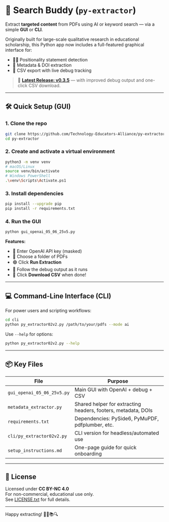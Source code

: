 # 🧠 Search Buddy (`py-extractor`)

Extract **targeted content** from PDFs using AI or keyword search — via a simple **GUI** or **CLI**.

Originally built for large-scale qualitative research in educational scholarship, this Python app now includes a full-featured graphical interface for:

- 🧑‍🏫 Positionality statement detection  
- 📄 Metadata & DOI extraction  
- 📄 CSV export with live debug tracking

> 🚀 **[Latest Release: v0.3.5](https://github.com/Technology-Educators-Alliance/py-extractor/releases/latest)** — with improved debug output and one-click CSV download.

---

## 🛠️ Quick Setup (GUI)

### 1. Clone the repo

```bash
git clone https://github.com/Technology-Educators-Alliance/py-extractor.git
cd py-extractor
```

### 2. Create and activate a virtual environment

```bash
python3 -m venv venv
# macOS/Linux
source venv/bin/activate
# Windows PowerShell
.\venv\Scripts\Activate.ps1
```

### 3. Install dependencies

```bash
pip install --upgrade pip
pip install -r requirements.txt
```

### 4. Run the GUI

```bash
python gui_openai_05_06_25v5.py
```

**Features:**

- 🔑 Enter OpenAI API key (masked)
- 📁 Choose a folder of PDFs
- 🟢 Click **Run Extraction**
- 🢾 Follow the debug output as it runs
- 🥃 Click **Download CSV** when done!

---

## 💻 Command-Line Interface (CLI)

For power users and scripting workflows:

```bash
cd cli
python py_extractor02v2.py /path/to/your/pdfs --mode ai
```

Use `--help` for options:

```bash
python py_extractor02v2.py --help
```

---

## 📦 Key Files

| File | Purpose |
|------|---------|
| `gui_openai_05_06_25v5.py` | Main GUI with OpenAI + debug + CSV |
| `metadata_extractor.py` | Shared helper for extracting headers, footers, metadata, DOIs |
| `requirements.txt` | Dependencies: PySide6, PyMuPDF, pdfplumber, etc. |
| `cli/py_extractor02v2.py` | CLI version for headless/automated use |
| `setup_instructions.md` | One-page guide for quick onboarding |

---

## 🪪 License

Licensed under **CC BY-NC 4.0**  
For non-commercial, educational use only.  
See [LICENSE.txt](LICENSE.txt) for full details.

---

Happy extracting! 🧙‍♂️📚🔍
